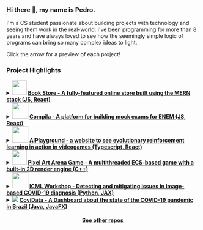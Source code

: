 ### Hi there 👋, my name is Pedro.

I'm a CS student passionate about building projects with technology and seeing them work in the real-world. I've been programming for more than 8 years and have always loved to see how the seemingly simple logic of programs can bring so many complex ideas to light.

Click the arrow for a preview of each project!

### Project Highlights

<details>
	<summary>
    <b>
    <img width="38" src="https://img.icons8.com/external-avoca-kerismaker/64/000000/external-Online-Book-digital-service-avoca-kerismaker.png"/>
    <a href="https://github.com/PedroMartelleto/Online-Store">Book Store - A fully-featured online store built using the MERN stack (JS, React)</a>
    </b>
  </summary>
  <p>
  <video autoplay="true" controls="false" src="https://user-images.githubusercontent.com/35240934/175203442-8d1aea3b-f969-4a9b-945e-397a1bbf4d3a.mp4" />
</p>
</details>

<details>
	<summary>
    <b>
    <img width="42" src="https://img.icons8.com/external-flaticons-flat-flat-icons/64/000000/external-exam-university-flaticons-flat-flat-icons-3.png"/>
    <a href="https://www.compilaenem.com">Compila - A platform for building mock exams for ENEM (JS, React)</a>
    </b>
  </summary>
  <p>
  <video autoplay="true" controls="false" src="https://user-images.githubusercontent.com/35240934/175204675-2eb5fb08-de6a-4e18-9849-df9debc59bbd.mp4" />
</p>
</details>

<details>
	<summary>
    <b>
    <img width="42" src="https://img.icons8.com/external-flaticons-flat-flat-icons/64/000000/external-neural-network-the-future-flaticons-flat-flat-icons.png"/>
    <a href="https://github.com/PedroMartelleto/AIPlayground">AIPlayground - a website to see evolutionary reinforcement learning in action in videogames (Typescript, React)</a>
    </b>
  </summary>
  <p>
  <video autoplay="true" controls="false" src="https://user-images.githubusercontent.com/35240934/128615672-2c77c06c-1d38-4093-a495-39a1024a2e58.mp4" />
</p>
</details>


<details>
	<summary>
    <b>
    <img style="image-rendering: pixelated;" width="38" src="https://i.imgur.com/G9kVjd4.png"/>
    <a href="https://github.com/PedroMartelleto/ModernCppGame">Pixel Art Arena Game - A multithreaded ECS-based game with a built-in 2D render engine (C++)</a>
    </b>
  </summary>
  <p align="center">
    <video autoplay="true" controls="false" src="https://user-images.githubusercontent.com/35240934/175192721-d98a1925-aa89-469b-aa42-ffd87ef5b20d.mp4"/>
  </p>
</details>


<details>
	<summary>
    <b>
    <img width="42" src="https://img.icons8.com/ios/50/000000/xray.png"/>
    <a href="https://github.com/JoaoMarcosCSilva/issues-covid-image-diagnosis">ICML Workshop - Detecting and mitigating issues in image-based COVID-19 diagnosis (Python, JAX)</a>
    </b>
  </summary>
  <img src="https://i.imgur.com/iYdLaFJ.png"/>
</details>

<details>
	<summary>
    <b>
    <img src="https://img.icons8.com/color/48/000000/coronavirus--v1.png"/>
    <a href="https://github.com/PedroMartelleto/covidata">CoviData - A Dashboard about the state of the COVID-19 pandemic in Brazil (Java, JavaFX)</a>
    </b>
  </summary>
  <p align="center">
    <video autoplay="true" controls="false" src="https://user-images.githubusercontent.com/35240934/128615158-9dfc24b0-abb2-4f52-9f86-f6b08ae7f731.mp4"/>
  </p>
</details>

<h4 align="center">
  <a href="https://github.com/PedroMartelleto?tab=repositories" title="Show Repositories">See other repos</a>
</h4>
